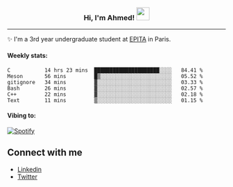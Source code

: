 <!-- Heading -->
<h3 align="center"> Hi, I'm Ahmed! <img src = "https://raw.githubusercontent.com/MartinHeinz/MartinHeinz/master/wave.gif" width = 30px></h3>

<!-- About section -->
---
✨ I'm a 3rd year undergraduate student at <a href="https://www.epita.fr/en/">EPITA</a> in Paris.

<h4 align ="left"> Weekly stats: </h4>

<!--START_SECTION:waka-->

```text
C           14 hrs 23 mins  █████████████████████░░░░   84.41 %
Meson       56 mins         █▒░░░░░░░░░░░░░░░░░░░░░░░   05.52 %
gitignore   34 mins         ▓░░░░░░░░░░░░░░░░░░░░░░░░   03.33 %
Bash        26 mins         ▓░░░░░░░░░░░░░░░░░░░░░░░░   02.57 %
C++         22 mins         ▓░░░░░░░░░░░░░░░░░░░░░░░░   02.18 %
Text        11 mins         ▒░░░░░░░░░░░░░░░░░░░░░░░░   01.15 %
```

<!--END_SECTION:waka-->

<!-- [![Ahmed's GitHub stats](https://github-readme-stats.vercel.app/api?username=ahmedhassayoune)](https://github.com/anuraghazra/github-readme-stats) -->

<h4 align ="left">Vibing to:</h4>

[![Spotify](https://novatorem-ten-lyart.vercel.app/api/spotify)](https://open.spotify.com/user/31knevkvll66tzc3gqtoi6ngjbre)

<!-- Connect section -->

## Connect with me
  * <a href="https://www.linkedin.com/in/ahmed-hassayoune-6a10ba251/">Linkedin</a>
  * <a href="https://twitter.com/Ahmedhassaaa">Twitter</a>

<!-- Connect section: END -->
